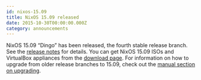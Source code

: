 ```yaml
---
id: nixos-15.09
title: NixOS 15.09 released
date: 2015-10-30T00:00:00.000Z
category: announcements
---
```


NixOS 15.09 “Dingo” has been released, the fourth stable release branch. See the [release notes](/manual/nixos/stable/release-notes.html#sec-release-15.09) for details. You can get NixOS 15.09 ISOs and VirtualBox appliances from the [download page](/download). For information on how to upgrade from older release branches to 15.09, check out the [manual section on upgrading](/manual/nixos/stable/index.html#sec-upgrading).
